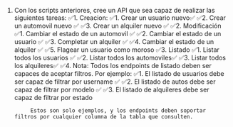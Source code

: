 1. Con los scripts anteriores, cree un API que sea capaz de realizar las siguientes tareas:
    ✅1. Creacion:
        ✅1. Crear un usuario nuevo✅
        ✅2. Crear un automovil nuevo ✅
        ✅3. Crear un alquiler nuevo ✅
    ✅2. Modificación
        ✅1. Cambiar el estado de un automovil ✅
        ✅2. Cambiar el estado de un usuario ✅
        ✅3. Completar un alquiler ✅
        ✅4. Cambiar el estado de un alquiler ✅
        ✅5. Flagear un usuario como moroso
    ✅3. Listado
        ✅1. Listar todos los usuarios ✅
        ✅2. Listar todos los automoviles✅
        ✅3. Listar todos los alquileres✅
       ✅4. Nota: Todos los endpoints de listado deben ser capaces de aceptar filtros. Por ejemplo:
            ✅1. El listado de usuarios debe ser capaz de filtrar por username ✅
            ✅2. El listado de autos debe ser capaz de filtrar por modelo  ✅
            ✅3. El listado de alquileres debe ser capaz de filtrar por estado 
            
            Estos son solo ejemplos, y los endpoints deben soportar filtros por cualquier columna de la tabla que consulten. 